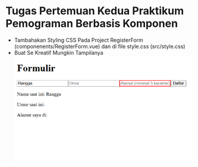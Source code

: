 # Tugas Pertemuan Kedua Praktikum Pemograman Berbasis Komponen 
- Tambahakan Styling CSS Pada Project RegisterForm (componenents/RegisterForm.vue) dan di file style.css (src/style.css)
- Buat Se Kreatif Mungkin Tampilanya 
![Register Form Yang Masih Tanpa CSS](/src/assets/registerform.png)

